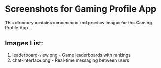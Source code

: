 # Screenshots for Gaming Profile App

This directory contains screenshots and preview images for the Gaming Profile App.

## Images List:
1. leaderboard-view.png - Game leaderboards with rankings
2. chat-interface.png - Real-time messaging between users
